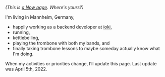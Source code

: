 <!--
.. title: What I'm doing at the moment
.. slug: now
.. date: 2016-06-22 17:44:06 UTC-05:00
.. tags:
.. category:
.. link:
.. description:
.. type: text
-->

_(This is [a Now page](http://nownownow.com/about). Where's yours?)_

I'm living in Mannheim, Germany,

- happily working as a backend developer at [ioki](https://ioki.com/),
- running,
- kettlebelling,
- playing the trombone with both my bands, and
- finally taking trombone lessons to maybe someday actually know what I'm doing.

When my activities or priorities change, I’ll update this page. Last update was April 5th, 2022.
